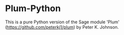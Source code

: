 # Plum-Python

This is a pure Python version of the Sage module 'Plum' (https://github.com/peterkj1/plum) by Peter K. Johnson. 
